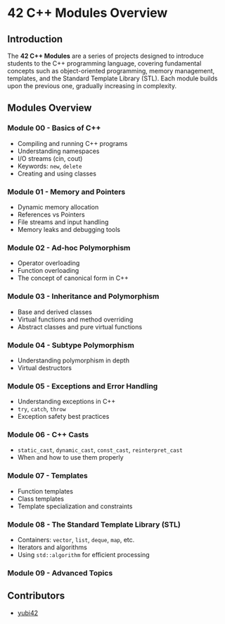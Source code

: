 # 42 C++ Modules Overview

## Introduction
The **42 C++ Modules** are a series of projects designed to introduce students to the C++ programming language, covering fundamental concepts such as object-oriented programming, memory management, templates, and the Standard Template Library (STL). Each module builds upon the previous one, gradually increasing in complexity.

## Modules Overview

### **Module 00 - Basics of C++**
- Compiling and running C++ programs
- Understanding namespaces
- I/O streams (cin, cout)
- Keywords: `new`, `delete`
- Creating and using classes

### **Module 01 - Memory and Pointers**
- Dynamic memory allocation
- References vs Pointers
- File streams and input handling
- Memory leaks and debugging tools

### **Module 02 - Ad-hoc Polymorphism**
- Operator overloading
- Function overloading
- The concept of canonical form in C++

### **Module 03 - Inheritance and Polymorphism**
- Base and derived classes
- Virtual functions and method overriding
- Abstract classes and pure virtual functions

### **Module 04 - Subtype Polymorphism**
- Understanding polymorphism in depth
- Virtual destructors

### **Module 05 - Exceptions and Error Handling**
- Understanding exceptions in C++
- `try`, `catch`, `throw`
- Exception safety best practices

### **Module 06 - C++ Casts**
- `static_cast`, `dynamic_cast`, `const_cast`, `reinterpret_cast`
- When and how to use them properly

### **Module 07 - Templates**
- Function templates
- Class templates
- Template specialization and constraints

### **Module 08 - The Standard Template Library (STL)**
- Containers: `vector`, `list`, `deque`, `map`, etc.
- Iterators and algorithms
- Using `std::algorithm` for efficient processing

### **Module 09 - Advanced Topics**

## Contributors
- [yubi42](https://github.com/yubi42)



